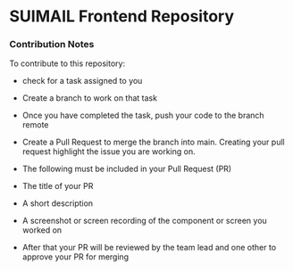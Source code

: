 # SUIMAIL Frontend Repository

### Contribution Notes
To contribute to this repository:
- check for a task assigned to you
- Create a branch to work on that task
- Once you have completed the task, push your code to the branch remote
- Create a Pull Request to merge the branch into main. Creating your pull request highlight the issue you are working on.
- The following must be included in your Pull Request (PR)
- The title of your PR
- A short description
- A screenshot or screen recording of the component or screen you worked on

- After that your PR will be reviewed by the team lead and one other to approve your PR for merging
